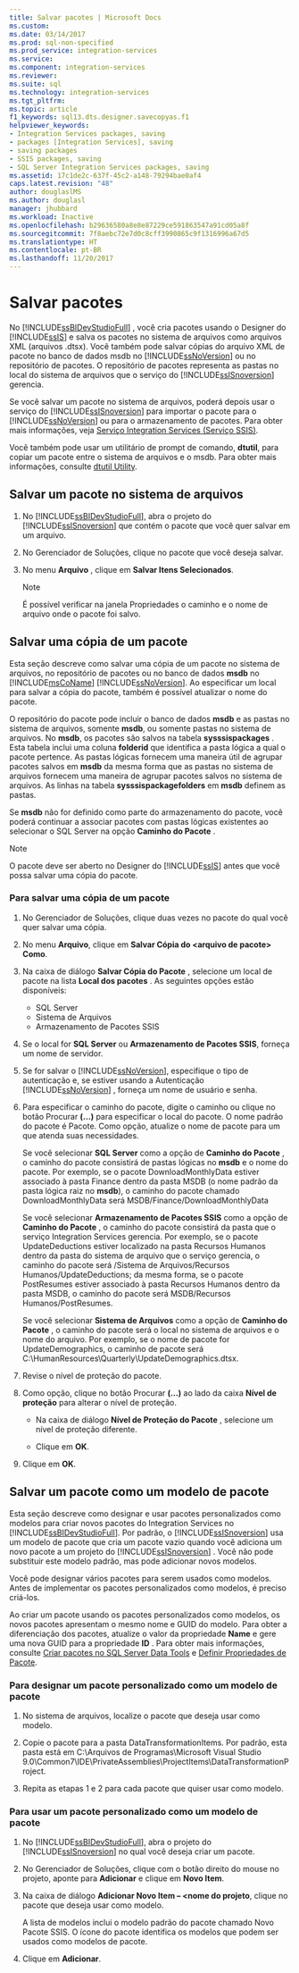 ```yaml
---
title: Salvar pacotes | Microsoft Docs
ms.custom: 
ms.date: 03/14/2017
ms.prod: sql-non-specified
ms.prod_service: integration-services
ms.service: 
ms.component: integration-services
ms.reviewer: 
ms.suite: sql
ms.technology: integration-services
ms.tgt_pltfrm: 
ms.topic: article
f1_keywords: sql13.dts.designer.savecopyas.f1
helpviewer_keywords:
- Integration Services packages, saving
- packages [Integration Services], saving
- saving packages
- SSIS packages, saving
- SQL Server Integration Services packages, saving
ms.assetid: 17c1de2c-637f-45c2-a148-79294bae0af4
caps.latest.revision: "48"
author: douglaslMS
ms.author: douglasl
manager: jhubbard
ms.workload: Inactive
ms.openlocfilehash: b29636580a8e8e87229ce591863547a91cd05a8f
ms.sourcegitcommit: 7f8aebc72e7d0c8cff3990865c9f1316996a67d5
ms.translationtype: HT
ms.contentlocale: pt-BR
ms.lasthandoff: 11/20/2017
---
```

# <a name="save-packages"></a>Salvar pacotes
  No [!INCLUDE[ssBIDevStudioFull](../includes/ssbidevstudiofull-md.md)] , você cria pacotes usando o Designer do [!INCLUDE[ssIS](../includes/ssis-md.md)] e salva os pacotes no sistema de arquivos como arquivos XML (arquivos .dtsx). Você também pode salvar cópias do arquivo XML de pacote no banco de dados msdb no [!INCLUDE[ssNoVersion](../includes/ssnoversion-md.md)] ou no repositório de pacotes. O repositório de pacotes representa as pastas no local do sistema de arquivos que o serviço do [!INCLUDE[ssISnoversion](../includes/ssisnoversion-md.md)] gerencia.  
  
 Se você salvar um pacote no sistema de arquivos, poderá depois usar o serviço do [!INCLUDE[ssISnoversion](../includes/ssisnoversion-md.md)] para importar o pacote para o [!INCLUDE[ssNoVersion](../includes/ssnoversion-md.md)] ou para o armazenamento de pacotes. Para obter mais informações, veja [Serviço Integration Services &#40;Serviço SSIS&#41;](../integration-services/service/integration-services-service-ssis-service.md).  
  
 Você também pode usar um utilitário de prompt de comando, **dtutil**, para copiar um pacote entre o sistema de arquivos e o msdb. Para obter mais informações, consulte [dtutil Utility](../integration-services/dtutil-utility.md).  
## <a name="save-a-package-to-the-file-system"></a>Salvar um pacote no sistema de arquivos  
  
1.  No [!INCLUDE[ssBIDevStudioFull](../includes/ssbidevstudiofull-md.md)], abra o projeto do [!INCLUDE[ssISnoversion](../includes/ssisnoversion-md.md)] que contém o pacote que você quer salvar em um arquivo.  
  
2.  No Gerenciador de Soluções, clique no pacote que você deseja salvar.  
  
3.  No menu **Arquivo** , clique em **Salvar Itens Selecionados**.  
  
    > [!NOTE]  
    >  É possível verificar na janela Propriedades o caminho e o nome de arquivo onde o pacote foi salvo.  

## <a name="save-a-copy-of-a-package"></a>Salvar uma cópia de um pacote
  Esta seção descreve como salvar uma cópia de um pacote no sistema de arquivos, no repositório de pacotes ou no banco de dados **msdb** no [!INCLUDE[msCoName](../includes/msconame-md.md)] [!INCLUDE[ssNoVersion](../includes/ssnoversion-md.md)]. Ao especificar um local para salvar a cópia do pacote, também é possível atualizar o nome do pacote.  
  
 O repositório do pacote pode incluir o banco de dados **msdb** e as pastas no sistema de arquivos, somente **msdb**, ou somente pastas no sistema de arquivos. No **msdb**, os pacotes são salvos na tabela **sysssispackages** . Esta tabela inclui uma coluna **folderid** que identifica a pasta lógica a qual o pacote pertence. As pastas lógicas fornecem uma maneira útil de agrupar pacotes salvos em **msdb** da mesma forma que as pastas no sistema de arquivos fornecem uma maneira de agrupar pacotes salvos no sistema de arquivos. As linhas na tabela **sysssispackagefolders** em **msdb** definem as pastas.  
  
 Se **msdb** não for definido como parte do armazenamento do pacote, você poderá continuar a associar pacotes com pastas lógicas existentes ao selecionar o SQL Server na opção **Caminho do Pacote** .  
  
> [!NOTE]  
>  O pacote deve ser aberto no Designer do [!INCLUDE[ssIS](../includes/ssis-md.md)] antes que você possa salvar uma cópia do pacote.  
  
### <a name="to-save-a-copy-of-a-package"></a>Para salvar uma cópia de um pacote  
  
1.  No Gerenciador de Soluções, clique duas vezes no pacote do qual você quer salvar uma cópia.  
  
2.  No menu **Arquivo**, clique em **Salvar Cópia do \<arquivo de pacote> Como**.  
  
3.  Na caixa de diálogo **Salvar Cópia do Pacote** , selecione um local de pacote na lista **Local dos pacotes** . As seguintes opções estão disponíveis:  
    -   SQL Server
    -   Sistema de Arquivos 
    -   Armazenamento de Pacotes SSIS 
  
4.  Se o local for **SQL Server** ou **Armazenamento de Pacotes SSIS**, forneça um nome de servidor.  
  
5.  Se for salvar o [!INCLUDE[ssNoVersion](../includes/ssnoversion-md.md)], especifique o tipo de autenticação e, se estiver usando a Autenticação [!INCLUDE[ssNoVersion](../includes/ssnoversion-md.md)] , forneça um nome de usuário e senha.  
  
6.  Para especificar o caminho do pacote, digite o caminho ou clique no botão Procurar **(…)** para especificar o local do pacote. O nome padrão do pacote é Pacote. Como opção, atualize o nome de pacote para um que atenda suas necessidades.  
  
     Se você selecionar **SQL Server** como a opção de **Caminho do Pacote** , o caminho do pacote consistirá de pastas lógicas no **msdb** e o nome do pacote. Por exemplo, se o pacote DownloadMonthlyData estiver associado à pasta Finance dentro da pasta MSDB (o nome padrão da pasta lógica raiz no **msdb**), o caminho do pacote chamado DownloadMonthlyData será MSDB/Finance/DownloadMonthlyData  
  
     Se você selecionar **Armazenamento de Pacotes SSIS** como a opção de **Caminho do Pacote** , o caminho do pacote consistirá da pasta que o serviço Integration Services gerencia. Por exemplo, se o pacote UpdateDeductions estiver localizado na pasta Recursos Humanos dentro da pasta do sistema de arquivo que o serviço gerencia, o caminho do pacote será /Sistema de Arquivos/Recursos Humanos/UpdateDeductions; da mesma forma, se o pacote PostResumes estiver associado à pasta Recursos Humanos dentro da pasta MSDB, o caminho do pacote será MSDB/Recursos Humanos/PostResumes.  
  
     Se você selecionar **Sistema de Arquivos** como a opção de **Caminho do Pacote** , o caminho do pacote será o local no sistema de arquivos e o nome do arquivo. Por exemplo, se o nome de pacote for UpdateDemographics, o caminho de pacote será C:\HumanResources\Quarterly\UpdateDemographics.dtsx.  
  
7.  Revise o nível de proteção do pacote.  
  
8.  Como opção, clique no botão Procurar **(…)** ao lado da caixa **Nível de proteção** para alterar o nível de proteção.  
  
    -   Na caixa de diálogo **Nível de Proteção do Pacote** , selecione um nível de proteção diferente.  
  
    -   Clique em **OK**.  
  
9. Clique em **OK**.  

## <a name="save-a-package-as-a-package-template"></a>Salvar um pacote como um modelo de pacote
 Esta seção descreve como designar e usar pacotes personalizados como modelos para criar novos pacotes do Integration Services no [!INCLUDE[ssBIDevStudioFull](../includes/ssbidevstudiofull-md.md)]. Por padrão, o [!INCLUDE[ssISnoversion](../includes/ssisnoversion-md.md)] usa um modelo de pacote que cria um pacote vazio quando você adiciona um novo pacote a um projeto do [!INCLUDE[ssISnoversion](../includes/ssisnoversion-md.md)] . Você não pode substituir este modelo padrão, mas pode adicionar novos modelos.  
  
 Você pode designar vários pacotes para serem usados como modelos. Antes de implementar os pacotes personalizados como modelos, é preciso criá-los.  
  
 Ao criar um pacote usando os pacotes personalizados como modelos, os novos pacotes apresentam o mesmo nome e GUID do modelo. Para obter a diferenciação dos pacotes, atualize o valor da propriedade **Name** e gere uma nova GUID para a propriedade **ID** . Para obter mais informações, consulte [Criar pacotes no SQL Server Data Tools](../integration-services/create-packages-in-sql-server-data-tools.md) e [Definir Propriedades de Pacote](../integration-services/set-package-properties.md).  
  
### <a name="to-designate-a-custom-package-as-a-package-template"></a>Para designar um pacote personalizado como um modelo de pacote  
  
1.  No sistema de arquivos, localize o pacote que deseja usar como modelo.  
  
2.  Copie o pacote para a pasta DataTransformationItems. Por padrão, esta pasta está em C:\Arquivos de Programas\Microsoft Visual Studio 9.0\Common7\IDE\PrivateAssemblies\ProjectItems\DataTransformationProject.  
  
3.  Repita as etapas 1 e 2 para cada pacote que quiser usar como modelo.  
  
### <a name="to-use-a-custom-package-as-a-package-template"></a>Para usar um pacote personalizado como um modelo de pacote  
  
1.  No [!INCLUDE[ssBIDevStudioFull](../includes/ssbidevstudiofull-md.md)], abra o projeto do [!INCLUDE[ssISnoversion](../includes/ssisnoversion-md.md)] no qual você deseja criar um pacote.  
  
2.  No Gerenciador de Soluções, clique com o botão direito do mouse no projeto, aponte para **Adicionar** e clique em **Novo Item**.  
  
3.  Na caixa de diálogo **Adicionar Novo Item – \<nome do projeto**, clique no pacote que deseja usar como modelo.  
  
     A lista de modelos inclui o modelo padrão do pacote chamado Novo Pacote SSIS. O ícone do pacote identifica os modelos que podem ser usados como modelos de pacote.  
  
4.  Clique em **Adicionar**.  

